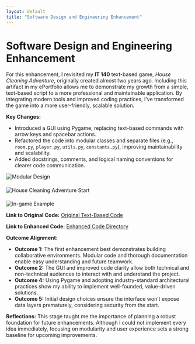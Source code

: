 ```yaml
---
layout: default
title: "Software Design and Engineering Enhancement"
---
```


# Software Design and Engineering Enhancement

For this enhancement, I revisited my **IT 140** text-based game, *House Cleaning Adventure*, originally created almost two years ago. Including this artifact in my ePortfolio allows me to demonstrate my growth from a simple, text-based script to a more professional and maintainable application. By integrating modern tools and improved coding practices, I’ve transformed the game into a more user-friendly, scalable solution.

**Key Changes:**
- Introduced a GUI using Pygame, replacing text-based commands with arrow keys and spacebar actions.
- Refactored the code into modular classes and separate files (e.g., `room.py`, `player.py`, `utils.py`, `constants.py`), improving maintainability and scalability.
- Added docstrings, comments, and logical naming conventions for clearer code communication.

<div class="image-wrapper" style="max-width:600px; margin:0 auto;">
  <img src="https://briggs8933.github.io/CS-499-Capstone/assets/images/software/software3.png" alt="Modular Design" style="max-width:100%; height:auto; display:block; margin-bottom:20px;">
  <img src="https://briggs8933.github.io/CS-499-Capstone/assets/images/software/software2.png" alt="House Cleaning Adventure Start" style="max-width:100%; height:auto; display:block; margin-bottom:20px;">
  <img src="https://briggs8933.github.io/CS-499-Capstone/assets/images/software/software1.png" alt="In-game Example" style="max-width:100%; height:auto; display:block;">
</div>


**Link to Original Code:**
[Original Text-Based Code](https://github.com/briggs8933/CS-499-Capstone/blob/main/Original%20House%20Cleaning%20Adventure/TextBasedGame.py)

**Link to Enhanced Code:**
[Enhanced Code Directory](https://github.com/briggs8933/CS-499-Capstone/tree/main/Enhanced%20House%20Cleaning%20Adventure)


**Outcome Alignment:**
- **Outcome 1:** The first enhancement best demonstrates building collaborative environments. Modular code and thorough documentation enable easy understanding and future teamwork.
- **Outcome 2:** The GUI and improved code clarity allow both technical and non-technical audiences to interact with and understand the project.
- **Outcome 4:** Using Pygame and adopting industry-standard architectural practices show my ability to implement well-founded, value-driven solutions.
- **Outcome 5:** Initial design choices ensure the interface won’t expose data layers prematurely, considering security from the start.

**Reflections:**
This stage taught me the importance of planning a robust foundation for future enhancements. Although I could not implement every idea immediately, focusing on modularity and user experience sets a strong baseline for upcoming improvements.
